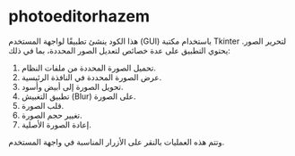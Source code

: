 # photoeditorhazem
هذا الكود ينشئ تطبيقًا لواجهة المستخدم (GUI) باستخدام مكتبة Tkinter لتحرير الصور. يحتوي التطبيق على عدة خصائص لتعديل الصور المحددة، بما في ذلك:

1. تحميل الصورة المحددة من ملفات النظام.
2. عرض الصورة المحددة في النافذة الرئيسية.
3. تحويل الصورة إلى أبيض وأسود.
4. تطبيق التغبيش (Blur) على الصورة.
5. قلب الصورة.
6. تغيير حجم الصورة.
7. إعادة الصورة الأصلية.

وتتم هذه العمليات بالنقر على الأزرار المناسبة في واجهة المستخدم.
